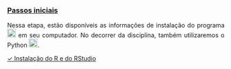 
### [Passos iniciais](#)

<p align="justify">
Nessa etapa, estão disponíveis as informações de instalação do programa <img src="https://www.r-project.org/Rlogo.png" alt="R" height="20" width="20"> em seu computador. No decorrer da disciplina, também utilizaremos o Python <img src="https://encrypted-tbn0.gstatic.com/images?q=tbn:ANd9GcR1Z6qT9lVx3jO9vgb2R1hkW6u-WCFiRUZ85kemLjHhgQ&s" height="20" width="20">. 
</p> 

<p><a href="https://luizpala1.github.io/GES109/guia_rstudio"> &#x2713; Instalação do R e do RStudio</a></p>
